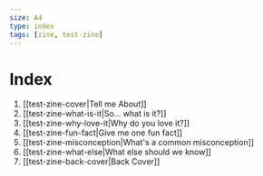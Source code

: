 ```yaml
---
size: A4
type: index
tags: [zine, test-zine]
---
```

# Index

1. [[test-zine-cover|Tell me About]]
2. [[test-zine-what-is-it|So... what is it?]]
3. [[test-zine-why-love-it|Why do you love it?]]
4. [[test-zine-fun-fact|Give me one fun fact]]
5. [[test-zine-misconception|What's a common misconception]]
6. [[test-zine-what-else|What else should we know]]
7. [[test-zine-back-cover|Back Cover]]

